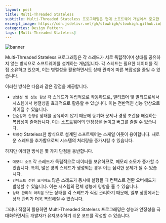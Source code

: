 ```yaml
---
layout: post
title: Multi-Threaded Stateless
subtitle: Multi-Threaded Stateless 프로그래밍은 현대 소프트웨어 개발에서 중요한 개념 중 하나입니다.
excerpt_image: https://cdn.jsdelivr.net/gh/slowhigh/slowhigh.github.io@main/assets/images/multi-threaded-stateless.jpg
categories: Design Pattern
tags: [Multi-Threaded Stateless]
---
```


![banner](https://cdn.jsdelivr.net/gh/slowhigh/slowhigh.github.io@main/assets/images/multi-threaded-stateless.jpg)

Multi-Threaded Stateless 프로그래밍은 각 스레드가 서로 독립적이며 상태를 공유하지 않는 방식으로 소프트웨어를 설계하는 개념입니다. 각 스레드는 필요한 데이터를 직접 소유하고 있으며, 이는 병렬성을 활용하면서도 상태 관리에 따른 복잡성을 줄일 수 있습니다.

이러한 방식은 다음과 같은 장점을 제공합니다.

- `병렬성 및 성능 향상` 각 스레드가 독립적으로 작동하므로, 멀티코어 및 멀티프로세서 시스템에서 병렬성을 효과적으로 활용할 수 있습니다. 이는 전반적인 성능 향상으로 이어질 수 있습니다.
- `단순성과 안정성` 상태를 공유하지 않기 때문에 동기화 문제나 경쟁 조건을 해결하는 복잡성이 줄어듭니다. 이는 소프트웨어의 안정성을 높이고 버그를 줄일 수 있습니다.
- `확장성` Stateless한 방식으로 설계된 소프트웨어는 스케일 아웃이 용이합니다. 새로운 스레드를 추가함으로써 시스템의 처리량을 증가시킬 수 있습니다.

하지만 이러한 방식은 몇 가지 단점을 동반합니다.

- `메모리 소모` 각 스레드가 독립적으로 데이터를 보유하므로, 메모리 소모가 증가할 수 있습니다. 특히, 많은 양의 스레드가 생성되는 경우 이는 심각한 문제가 될 수 있습니다.
- `컨텍스트 전환 오버헤드` 많은 스레드가 동시에 실행될 때 컨텍스트 전환 오버헤드가 발생할 수 있습니다. 이는 시스템의 전체 성능에 영향을 줄 수 있습니다.
- `상태 관리의 어려움` 모든 상태를 각 스레드가 직접 관리하기 때문에, 일부 상황에서는 상태 관리가 더욱 복잡해질 수 있습니다.

그러나 적절히 활용하면 Multi-Threaded Stateless 프로그래밍은 성능과 안정성을 극대화하면서도 개발자가 유지보수하기 쉬운 코드를 작성할 수 있습니다.
